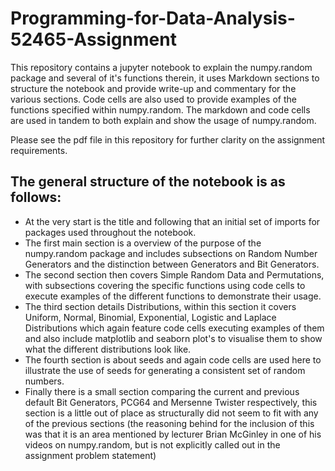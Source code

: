 # Programming-for-Data-Analysis-52465-Assignment
This repository contains a jupyter notebook to explain the numpy.random package and several of it's functions therein, it uses Markdown sections to structure the notebook and provide write-up and commentary for the various sections. Code cells are also used to provide examples of the functions specified within numpy.random. The markdown and code cells are used in tandem to both explain and show the usage of numpy.random.

Please see the pdf file in this repository for further clarity on the assignment requirements.

## The general structure of the notebook is as follows:
- At the very start is the title and following that an initial set of imports for packages used throughout the notebook.
- The first main section is a overview of the purpose of the numpy.random package and includes subsections on Random Number Generators and the distinction between Generators and Bit Generators.
- The second section then covers Simple Random Data and Permutations, with subsections covering the specific functions using code cells to execute examples of the different functions to demonstrate their usage.
- The third section details Distributions, within this section it covers Uniform, Normal, Binomial, Exponential, Logistic and Laplace Distributions which again feature code cells executing examples of them and also include matplotlib and seaborn plot's to visualise them to show what the different distributions look like.
- The fourth section is about seeds and again code cells are used here to illustrate the use of seeds for generating a consistent set of random numbers.
- Finally there is a small section comparing the current and previous default Bit Generators, PCG64 and Mersenne Twister respectively, this section is a little out of place as structurally did not seem to fit with any of the previous sections (the reasoning behind for the inclusion of this was that it is an area mentioned by lecturer Brian McGinley in one of his videos on numpy.random, but is not explicitly called out in the assignment problem statement)
